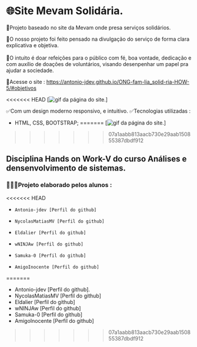 # 🌐Site Mevam Solidária.
 
 🎯Projeto baseado no site da Mevam onde presa serviços solidários.
 
 📌O nosso projeto foi feito pensado na divulgação do serviço de forma clara explicativa e objetiva. <br><br>
📌O intuito é doar refeições para o público com fé, boa vontade, dedicação e com auxílio de doações de voluntários, visando desenpenhar um papel pra ajudar a sociedade. 
<br>
 

 🔗Acesse o site :  https://antonio-jdev.github.io/ONG-fam-lia_solid-ria-HOW-5/#objetivos

<<<<<<< HEAD
[<img src="./imagens/gif-mevam-social.gif" alt="gif da página do site.">]


✅Com um design moderno responsivo, e intuitivo.
✅Tecnologias utilizadas : 
   - HTML, CSS, BOOTSTRAP;
=======
[<img src="./imagens/gif-mevam.gif" alt="gif da página do site." target="_blank">]
>>>>>>> 07a1aabb813aacb730e29aab150855387dbdf912

## Disciplina Hands on Work-V do curso Análises e densenvolvimento de sistemas.
### 👨🏻‍💻Projeto elaborado pelos alunos :

<<<<<<< HEAD
 -     Antonio-jdev [Perfil do github]
 -     NycolasMatiasMV [Perfil do github]
 -     Eldalier [Perfil do github]
 -     wNINJAw [Perfil do github] 
 -     Samuka-0 [Perfil do github] 
 -     AmigoInocente [Perfil do github] 
=======
 - Antonio-jdev [Perfil do github].
 - NycolasMatiasMV [Perfil do github]
 - Eldalier [Perfil do github]
 - wNINJAw [Perfil do github] 
 - Samuka-0 [Perfil do github] 
 - AmigoInocente [Perfil do github] 
>>>>>>> 07a1aabb813aacb730e29aab150855387dbdf912
